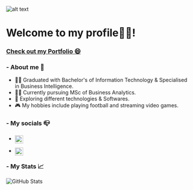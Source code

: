![alt text](https://user-images.githubusercontent.com/91146785/173203346-de329ff1-e9ce-4620-b736-c65fe5a16e29.png)



# Welcome to my profile👨‍💻!

### [Check out my Portfolio 😄](https://ayubben.github.io/Portfolio-Projects/)


### - About me 👨
- 👨‍🎓 Graduated with Bachelor's of Information Technology & Specialised in Business Intelligence.
- 👨‍🎓 Currently pursuing MSc of Business Analytics.
- 🎲 Exploring different technologies & Softwares.
- 🎮 My hobbies include playing football and streaming video games.

### - My socials 📪
- <a href= "https://www.linkedin.com/in/ayubbenlahcene/"> <img align ="left" alt= "Ayub's LinkedIn" width ="22px"
  src="https://raw.githubusercontent.com/peterthehan/peterthehan/master/assets/linkedin.svg" /> </a>       
  
 - <a href= "https://twitter.com/AyubBenzR"><img align ="left" alt= "Ayub | Twitter" width ="22px"
  src="https://raw.githubusercontent.com/peterthehan/peterthehan/master/assets/twitter.svg" /> </a>


### - My Stats 📈

![GitHub Stats](https://github-readme-stats.vercel.app/api?username=AyubBen&theme=radical)
